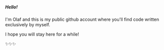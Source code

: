 ##### Hello!

I'm Olaf and this is my public github account where you'll find code written exclusively by myself.

I hope you will stay here for a while!

✨✨✨
